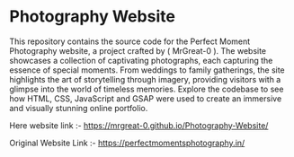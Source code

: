 # Photography Website

 This repository contains the source code for the Perfect Moment Photography website, a project crafted by ( MrGreat-0 ). The website showcases a collection of captivating photographs, each capturing the essence of special moments. From weddings to family gatherings, the site highlights the art of storytelling through imagery, providing visitors with a glimpse into the world of timeless memories. Explore the codebase to see how HTML, CSS, JavaScript and GSAP were used to create an immersive and visually stunning online portfolio.
 
 Here website link :- https://mrgreat-0.github.io/Photography-Website/

 Original Website Link :- https://perfectmomentsphotography.in/